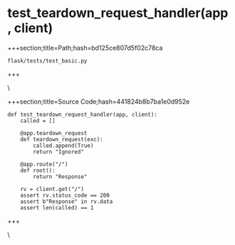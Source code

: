 



# test_teardown_request_handler(app, client)
  
+++section;title=Path;hash=bd125ce807d5f02c78ca

`flask/tests/test_basic.py`
  
+++

\
  
+++section;title=Source Code;hash=441824b8b7ba1e0d952e
```
def test_teardown_request_handler(app, client):
    called = []

    @app.teardown_request
    def teardown_request(exc):
        called.append(True)
        return "Ignored"

    @app.route("/")
    def root():
        return "Response"

    rv = client.get("/")
    assert rv.status_code == 200
    assert b"Response" in rv.data
    assert len(called) == 1
```  
+++

\
